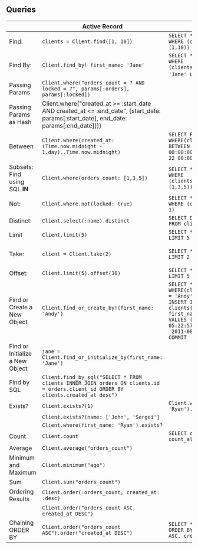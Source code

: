 ## Queries

|                | Active Record                          |SQL                         |          |
|----------------|-------------------------------|-----------------------------|------|
|Find: |`clients = Client.find([1, 10])` |`SELECT * FROM clients WHERE (clients.id IN (1,10)) `  ||
|Find By: |`Client.find_by! first_name: 'Jane'` |`SELECT * FROM clients WHERE (clients.first_name = 'Jane' LIMIT 1`)   |find_by! will raise ActiveRecord::RecordNotFound if no record is found. |
|Passing Params |`Client.where("orders_count = ? AND locked = ?", params[:orders], params[:locked])`|||
|Passing Params as Hash|Client.where("created_at >= :start_date AND created_at <= :end_date", {start_date: params[:start_date], end_date: params[:end_date]})}|||
|Between|`Client.where(created_at: (Time.now.midnight - 1.day)..Time.now.midnight)`|`SELECT FROM clients WHERE(clients.created_at BETWEEN '2020-12-21 00:00:00' AND '2020-12-22 00:00:00')`||
|Subsets: Find using SQL  **IN**|`Client.where(orders_count: [1,3,5])`|`SELECT * FROM clients WHERE (clients.orders_count IN (1,3,5))`||
|Not:|`Client.where.not(locked: true)`|`SELECT * FROM clients WHERE (clients.locked != 1)`||
|Distinct:|`Client.select(:name).distinct`|`SELECT DISTINCT name FROM clients`||
|Limit|`Client.limit(5)`|`SELECT * FROM clients LIMIT 5`||
|Take:|`client = Client.take(2)`|`SELECT * FROM clients LIMIT 2`|Returns record without any implicit ordering.  Returns nil if no record is found.||
|Offset:|`Client.limit(5).offset(30)`|`SELECT * FROM clients LIMIT 5 OFFSET 30`||
|Find or Create a New Object|`Client.find_or_create_by!(first_name: 'Andy')`|`SELECT * FROM clients WHERE(clients.first_name = 'Andy') LIMIT 1 BEGIN INSERT INTO clients(created_at, first_name, updated_at) VALUES ('2011-08-30 05:22:57', 'Andy', '2011-08-30 05:22:57') COMMIT`||
|Find or Initialize a New Object|`jane = Client.find_or_initialize_by(first_name: 'Jane')`|||
|Find by SQL|`Client.find_by_sql("SELECT * FROM clients INNER JOIN orders ON clients.id = orders.client_id ORDER BY clients.created_at desc")`|||
|Exists?|`Client.exists?(1)`|`Client.where(first_name: 'Ryan').exists?`||
||`Client.exists?(name: ['John', 'Sergei']`|||
||`Client.where(first_name: 'Ryan').exists?`|||
|Count|`Client.count`|`SELECT count(*) AS count_all FROM clients`||
|Average|`Client.average("orders_count")`|||
|Minimum and Maximum|`Client.minimum("age")`||minimum/maximum value of a field|
|Sum|`Client.sum("orders_count")`||sum of a field|
|Ordering Results|`Client.order(:orders_count, created_at: :desc)`|||
||`Client.order("orders_count ASC, created_at DESC")`|||
|Chaining ORDER BY|`Client.order("orders_count ASC").order("created_at DESC")`|`SELECT * FROM clients ORDER BY orders_count ASC, created_at DESC`||


